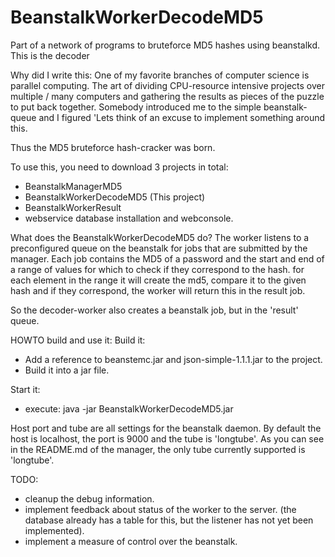 BeanstalkWorkerDecodeMD5
========================

Part of a network of programs to bruteforce MD5 hashes using beanstalkd. This is the decoder


Why did I write this: 
One of my favorite branches of computer science is parallel computing. The art of dividing CPU-resource intensive projects
over multiple / many computers and gathering the results as pieces of the puzzle to put back together. Somebody introduced me
to the simple beanstalk-queue and I figured 'Lets think of an excuse to implement something around this. 

Thus the MD5 bruteforce hash-cracker was born. 

To use this, you need to download 3 projects in total: 
- BeanstalkManagerMD5 
- BeanstalkWorkerDecodeMD5 (This project) 
- BeanstalkWorkerResult
- webservice database installation and webconsole. 


What does the BeanstalkWorkerDecodeMD5 do? 
The worker listens to a preconfigured queue on the beanstalk for jobs that are submitted by the manager. 
Each job contains the MD5 of a password and the start and end of a range  of values for which to check if they correspond to the hash. 
for each element in the range it will create the md5, compare it to the given hash and if they correspond, the worker will return this
in the result job. 

So the decoder-worker also creates a beanstalk job, but in the 'result' queue. 


HOWTO build and use it: 
Build it: 
- Add a reference to beanstemc.jar and json-simple-1.1.1.jar to the project. 
- Build it into a jar file. 

Start it: 
- execute: java -jar BeanstalkWorkerDecodeMD5.jar <host> <port> <tube>

Host port and tube are all settings for the beanstalk daemon. 
By default the host is localhost, the port is 9000 and the tube is 'longtube'. As you can see in the README.md of the manager, the only tube
currently supported is 'longtube'. 

TODO: 
- cleanup the debug information. 
- implement feedback about status of the worker to the server. (the database already has a table for this, but the listener has not yet been implemented). 
- implement a measure of control over the beanstalk. 


